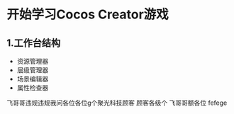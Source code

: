 # 开始学习Cocos Creator游戏

## 1.工作台结构

  - 资源管理器
  - 层级管理器
  - 场景编辑器
  - 属性检查器

飞哥哥违规违规我问各位各位g个聚光科技顾客
顾客各级个
飞哥哥额各位
fefege
